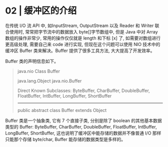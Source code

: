 # 02 | 缓冲区的介绍

在传统 I/O 流 API 中, 如InputStream, OutputStream 以及 Reader 和 Writer 联合使用时, 常常把字节流中的数据放入 byte[]字节数组中, 但是 Java 中对 Array 数组的操作非常少, 常用的操作仅仅就是 length 和下标 [x] 了, 如需要对数组进行更高级处理, 需要自己来 code 进行实现, 但现在这个问题可以使用 NIO 技术中的缓冲区 Buffer 类来解决。Buffer 提供了很多工具方法, 大大提高了开发效率。

Buffer 类的声明信息如下。

>java.nio
>Class Buffer
>
>java.lang.Object
>	java.nio.Buffer
>
>Direct Known Subclasses:
>ByteBuffer, CharBuffer, DoubleBuffer, FloatBuffer, IntBuffer, LongBuffer, ShortBuffer
>
>---
>
>public abstract class Buffer extends Object

Buffer 类是一个抽象类, 它有 7 个直接子类, 分别是除了 boolean 的其他基本数据类型的 Buffer: ByteBuffer, CharBuffer, DoubleBuffer, FloatBuffer, IntBuffer, LongBuffer, ShortBuffer, 这也说明了缓冲区中能存储的数据并不像普通 I/O 那样只能那个存储 byte/char, Buffer 能存储的数据类型是多样的。





